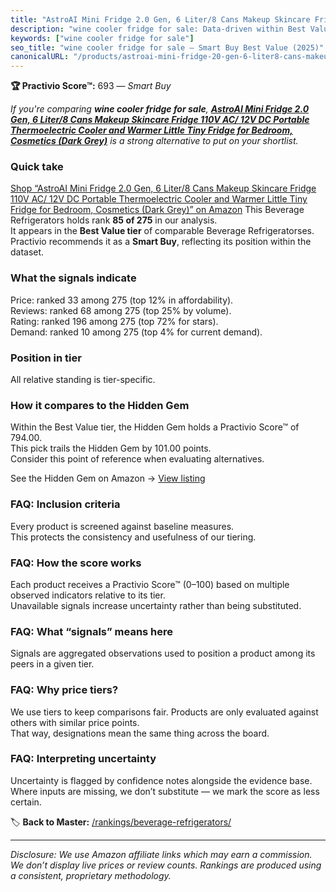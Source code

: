 ```yaml
---
title: "AstroAI Mini Fridge 2.0 Gen, 6 Liter/8 Cans Makeup Skincare Fridge 110V AC/ 12V DC Portable Thermoelectric Cooler and Warmer Little Tiny Fridge for Bedroom, Cosmetics (Dark Grey)"
description: "wine cooler fridge for sale: Data-driven within Best Value ranking using the Practivio Score™. Positioned by quality, value, demand, findability, momentum."
keywords: ["wine cooler fridge for sale"]
seo_title: "wine cooler fridge for sale — Smart Buy Best Value (2025)"
canonicalURL: "/products/astroai-mini-fridge-20-gen-6-liter8-cans-makeup-skincare-fridge-110v-ac-12v-dc-portable-thermoelectric-cooler-and-warmer-little-tiny-fridge-for-bedroom-cosmetics-dark-grey-B0D4Q8W2S7/"
---
```


**🏆 Practivio Score™:** 693 — _Smart Buy_


*If you're comparing **wine cooler fridge for sale**, **[AstroAI Mini Fridge 2.0 Gen, 6 Liter/8 Cans Makeup Skincare Fridge 110V AC/ 12V DC Portable Thermoelectric Cooler and Warmer Little Tiny Fridge for Bedroom, Cosmetics (Dark Grey)](https://www.amazon.com/dp/B0D4Q8W2S7?tag=practivio-20)** is a strong alternative to put on your shortlist.*
### Quick take
[Shop “AstroAI Mini Fridge 2.0 Gen, 6 Liter/8 Cans Makeup Skincare Fridge 110V AC/ 12V DC Portable Thermoelectric Cooler and Warmer Little Tiny Fridge for Bedroom, Cosmetics (Dark Grey)” on Amazon](https://www.amazon.com/dp/B0D4Q8W2S7?tag=practivio-20)
This Beverage Refrigerators holds rank **85 of 275** in our analysis.  
It appears in the **Best Value tier** of comparable Beverage Refrigeratorses.  
Practivio recommends it as a **Smart Buy**, reflecting its position within the dataset.

### What the signals indicate
Price: ranked 33 among 275 (top 12% in affordability).  
Reviews: ranked 68 among 275 (top 25% by volume).  
Rating: ranked 196 among 275 (top 72% for stars).  
Demand: ranked 10 among 275 (top 4% for current demand).

### Position in tier
All relative standing is tier-specific.

### How it compares to the Hidden Gem
Within the Best Value tier, the Hidden Gem holds a Practivio Score™ of 794.00.  
This pick trails the Hidden Gem by 101.00 points.  
Consider this point of reference when evaluating alternatives.  

See the Hidden Gem on Amazon → [View listing](https://www.amazon.com/dp/B00IR8H55A?tag=practivio-20)

### FAQ: Inclusion criteria
Every product is screened against baseline measures.  
This protects the consistency and usefulness of our tiering.

### FAQ: How the score works
Each product receives a Practivio Score™ (0–100) based on multiple observed indicators relative to its tier.  
Unavailable signals increase uncertainty rather than being substituted.

### FAQ: What “signals” means here
Signals are aggregated observations used to position a product among its peers in a given tier.

### FAQ: Why price tiers?
We use tiers to keep comparisons fair. Products are only evaluated against others with similar price points.  
That way, designations mean the same thing across the board.

### FAQ: Interpreting uncertainty
Uncertainty is flagged by confidence notes alongside the evidence base.  
Where inputs are missing, we don’t substitute — we mark the score as less certain.


🏷️ **Back to Master:** [/rankings/beverage-refrigerators/](/rankings/beverage-refrigerators/)

---
_Disclosure: We use Amazon affiliate links which may earn a commission. We don’t display live prices or review counts. Rankings are produced using a consistent, proprietary methodology._
